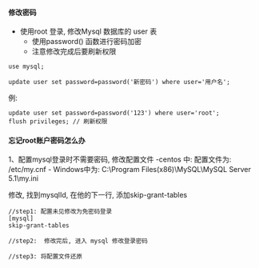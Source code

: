 #### 修改密码

- 使用root 登录, 修改Mysql 数据库的 user 表
    - 使用password() 函数进行密码加密
    - 注意修改完成后要刷新权限
    
    
    
```
use mysql;

update user set password=password('新密码') where user='用户名';
```

例:
```
update user set password=password('123') where user='root';
flush privileges; // 刷新权限
```


#### 忘记root账户密码怎么办

1、配置mysql登录时不需要密码, 修改配置文件
    -centos 中: 配置文件为: /etc/my.cnf
    - Windows中为: C:\Program Files(x86)\MySQL\MySQL Server 5.1\my.ini

修改, 找到mysqlId, 在他的下一行, 添加skip-grant-tables

```
//step1: 配置未见修改为免密码登录
[mysql]
skip-grant-tables

//step2:  修改完后, 进入 mysql 修改登录密码

//step3: 将配置文件还原

```

